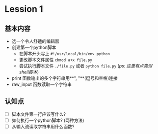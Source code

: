 # Lession 1

## 基本内容

- 选一个令人舒适的编辑器
- 创建第一个python脚本
    - 在脚本开头写上 `#!/usr/local/bin/env python`
    - 更改脚本文件属性 `chmod a+x file.py`
    - 尝试执行脚本文件 `./file.py` 或者 `python file.py` (*ps: 这里有点类似shell脚本*)
- print 函数输出的多个字符串用**", "**(逗号和空格)连接
- raw_input 函数读取一个字符串

## 认知点

- [ ] 脚本文件第一行应该写什么?
- [ ] 如何执行一个python脚本? (两种方法)
- [ ] 从输入流读取字符串用什么函数?
